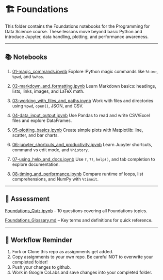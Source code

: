 # 🏗️ Foundations

This folder contains the Foundations notebooks for the Programming for Data Science course.
These lessons move beyond basic Python and introduce Jupyter, data handling, plotting, and performance awareness.

---

## 📚 Notebooks

1. [01-magic_commands.ipynb](https://github.com/aaniaahh/DataScience-2025/blob/main/Completed/01_magic_commands.ipynb)
Explore IPython magic commands like `%time`, `%pwd`, and `%whos`.

2. [02-markdown_and_formatting.ipynb]()
Learn Markdown basics: headings, lists, links, images, and LaTeX math.

3. [03-working_with_files_and_paths.ipynb]()
Work with files and directories using `%pwd`, `open()`, JSON, and CSV.

4. [04-data_input_output.ipynb]()
Use Pandas to read and write CSV/Excel files and explore DataFrames.

5. [05-plotting_basics.ipynb]()
Create simple plots with Matplotlib: line, scatter, and bar charts.

6. [06-jupyter_shortcuts_and_productivity.ipynb]()
Learn Jupyter shortcuts, command vs edit mode, and `%history`.

7. [07-using_help_and_docs.ipynb]()
Use `?`, `??`, `help()`, and tab completion to explore documentation.

8. [08-timing_and_performance.ipynb]()
Compare runtime of loops, list comprehensions, and NumPy with `%timeit`.

---

## 📝 Assessment

[Foundations_Quiz.ipynb]() – 10 questions covering all Foundations topics.

[Foundations_Glossary.md]() – Key terms and definitions for quick reference.

---

## 🚀 Workflow Reminder

1. Fork or Clone this repo as assignments get added.
2. Copy assignments to your own repo. Be careful NOT to overwrite your completed folder!
3. Push your changes to github.
4. Work in Google CoLabs and save changes into your completed folder.